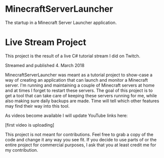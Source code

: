 # MinecraftServerLauncher
The startup in a Minecraft Server Launcher application.

# Live Stream Project
This project is the result of a live C# tutorial stream I did on Twitch.

Streamed and published 4. March 2018

MinecraftServerLauncher was meant as a tutorial project to show-case a way of creating an application that can launch and monitor a Minecraft server.
I'm running and maintaining a couple of Minecraft servers at home and at times I forget to restart these servers. The goal of this project is to get a tool that can take care of keeping these servers running for me, while also making sure daily backups are made.
Time will tell which other features may find their way into this tool.

As videos become available I will update YouTube links here:

[first video is uploading]

This project is not meant for contributions. Feel free to grab a copy of the code and change it any way you see fit.
If you decide to use parts of or the entire project for commercial purposes, I ask that you at least credit me for my contribution.

